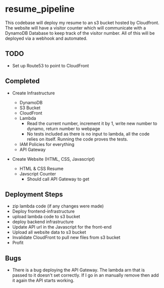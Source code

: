 # resume_pipeline

This codebase will deploy my resume to an s3 bucket hosted by Cloudfront. The website will have a visitor counter which will communicate with a DynamoDB Database to keep track of the visitor number. All of this will be deployed via a webhook and automated.

## TODO
- Set up Route53 to point to CloudFront


## Completed

- Create Infrastructure
    - DynamoDB
    - S3 Bucket
    - CloudFront
    - Lambda
        - Read the current number, increment it by 1, write new number to dynamo, return number to webpage
        - No tests included as there is no input to lambda, all the code relies on itself. Running the code proves the tests. 
    - IAM Policies for everything
    - API Gateway

- Create Website (HTML, CSS, Javascript)
    - HTML & CSS Resume
    - Javscript Counter
        - Should call API Gateway to get

## Deployment Steps

- zip lambda code (if any changes were made)
- Deploy frontend-infrastructure
- upload lambda code to s3 bucket
- deploy backend infrastructure
- Update API url in the Javascript for the front-end
- Upload all website data to s3 bucket
- Invalidate CloudFront to pull new files from s3 bucket
- Profit

## Bugs
- There is a bug deploying the API Gateway. The lambda arn that is passed to it doesn't set correctly. If I go in an manually remove then add it again the API starts working. 
